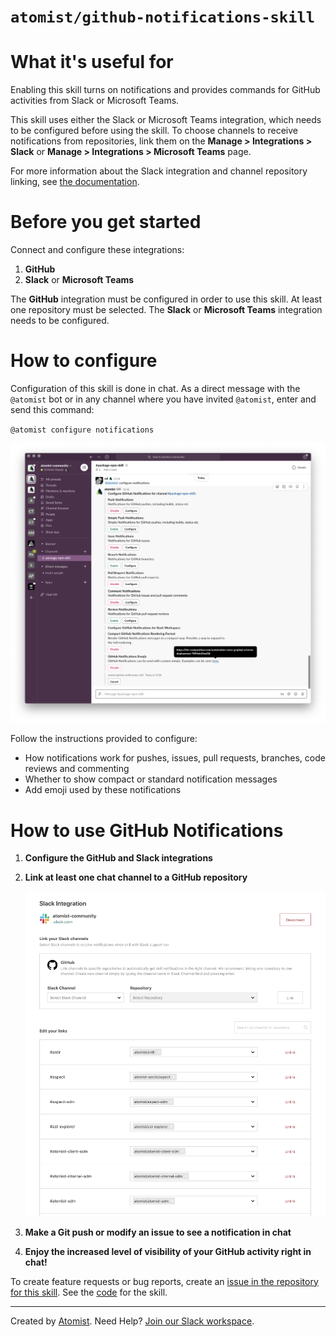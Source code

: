 # `atomist/github-notifications-skill`

<!---atomist-skill-readme:start--->
 
# What it's useful for

Enabling this skill turns on notifications and provides commands
for GitHub activities from Slack or Microsoft Teams. 

This skill uses either the Slack or Microsoft Teams integration, which needs to be configured
before using the skill. To choose channels to receive notifications from
repositories, link them on the **Manage > Integrations > Slack** or 
**Manage > Integrations > Microsoft Teams** page.

For more information about the Slack integration and channel repository
linking, see [the documentation](https://docs.atomist.com/user/slack/).

# Before you get started

Connect and configure these integrations:

1. **GitHub**
2. **Slack** or **Microsoft Teams**

The **GitHub** integration must be configured in order to use this skill.
At least one repository must be selected. The **Slack** or **Microsoft Teams**
integration needs to be configured.

# How to configure

Configuration of this skill is done in chat. As a direct message with the
`@atomist` bot or in any channel where you have invited `@atomist`, enter
 and send this command:

`@atomist configure notifications`

![Configure GitHub Notifications](docs/images/configure-notifications.png)

Follow the instructions provided to configure:

- How notifications work for pushes, issues, pull requests, branches, code
reviews and commenting
- Whether to show compact or standard notification messages
- Add emoji used by these notifications

# How to use GitHub Notifications

1. **Configure the GitHub and Slack integrations**

1. **Link at least one chat channel to a GitHub repository**

    ![Slack Integration Configuration](docs/images/slack-integration.png) 

1. **Make a Git push or modify an issue to see a notification in chat**

1. **Enjoy the increased level of visibility of your GitHub activity right
in chat!**

To create feature requests or bug reports, create an [issue in the repository for this skill](https://github.com/atomist-skills/github-notifications-skill/issues).
See the [code](https://github.com/atomist-skills/github-notifications-skill) for the skill.

<!---atomist-skill-readme:end--->
 
---

Created by [Atomist][atomist].
Need Help?  [Join our Slack workspace][slack]. 

[atomist]: https://atomist.com/ (Atomist - How Teams Deliver Software)
[slack]: https://join.atomist.com/ (Atomist Community Slack)

